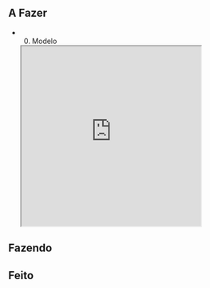 ## A Fazer
- 00. Modelo  
  <iframe
    src="https://efzevios.github.io/Spork/Porcento.html"
    style="width:75%;height:auto;aspect-ratio:1/1"
    scrolling="yes">
  </iframe>
  

## Fazendo

## Feito